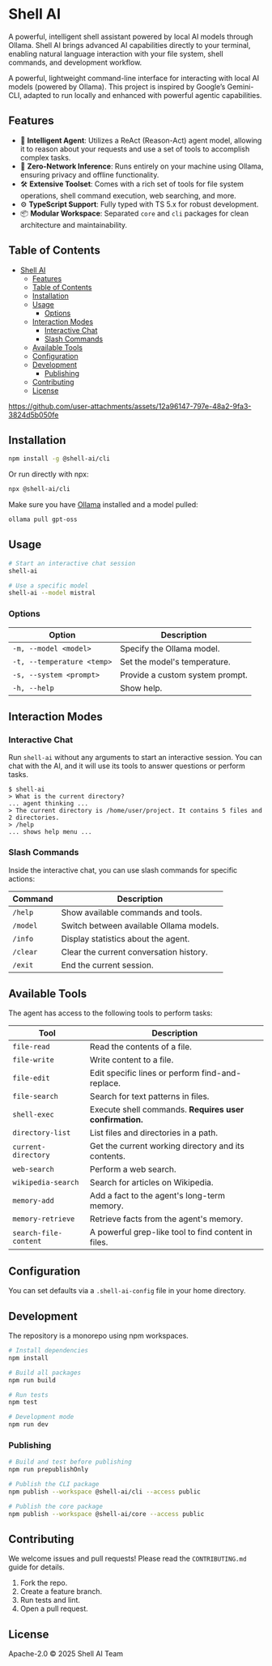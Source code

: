 # Shell AI

A powerful, intelligent shell assistant powered by local AI models through Ollama. Shell AI brings advanced AI capabilities directly to your terminal, enabling natural language interaction with your file system, shell commands, and development workflow.

A powerful, lightweight command-line interface for interacting with local AI models (powered by Ollama). This project is inspired by Google’s Gemini-CLI, adapted to run locally and enhanced with powerful agentic capabilities.

## Features
- 🧠 **Intelligent Agent**: Utilizes a ReAct (Reason-Act) agent model, allowing it to reason about your requests and use a set of tools to accomplish complex tasks.
- 🎯 **Zero-Network Inference**: Runs entirely on your machine using Ollama, ensuring privacy and offline functionality.
- 🛠️ **Extensive Toolset**: Comes with a rich set of tools for file system operations, shell command execution, web searching, and more.
- ⚙️ **TypeScript Support**: Fully typed with TS 5.x for robust development.
- 📦 **Modular Workspace**: Separated `core` and `cli` packages for clean architecture and maintainability.

## Table of Contents
- [Shell AI](#shell-ai)
  - [Features](#features)
  - [Table of Contents](#table-of-contents)
  - [Installation](#installation)
  - [Usage](#usage)
    - [Options](#options)
  - [Interaction Modes](#interaction-modes)
    - [Interactive Chat](#interactive-chat)
    - [Slash Commands](#slash-commands)
  - [Available Tools](#available-tools)
  - [Configuration](#configuration)
  - [Development](#development)
    - [Publishing](#publishing)
  - [Contributing](#contributing)
  - [License](#license)

https://github.com/user-attachments/assets/12a96147-797e-48a2-9fa3-3824d5b050fe

## Installation
```bash
npm install -g @shell-ai/cli
```
Or run directly with npx:
```bash
npx @shell-ai/cli
```

Make sure you have [Ollama](https://ollama.ai/) installed and a model pulled:
```bash
ollama pull gpt-oss
```

## Usage
```bash
# Start an interactive chat session
shell-ai

# Use a specific model
shell-ai --model mistral
```

### Options
| Option                     | Description                     |
| -------------------------- | ------------------------------- |
| `-m, --model <model>`      | Specify the Ollama model.       |
| `-t, --temperature <temp>` | Set the model's temperature.    |
| `-s, --system <prompt>`    | Provide a custom system prompt. |
| `-h, --help`               | Show help.                      |

## Interaction Modes

### Interactive Chat
Run `shell-ai` without any arguments to start an interactive session. You can chat with the AI, and it will use its tools to answer questions or perform tasks.

```
$ shell-ai
> What is the current directory?
... agent thinking ...
> The current directory is /home/user/project. It contains 5 files and 2 directories.
> /help
... shows help menu ...
```

### Slash Commands
Inside the interactive chat, you can use slash commands for specific actions:

| Command  | Description                             |
| -------- | --------------------------------------- |
| `/help`  | Show available commands and tools.      |
| `/model` | Switch between available Ollama models. |
| `/info`  | Display statistics about the agent.     |
| `/clear` | Clear the current conversation history. |
| `/exit`  | End the current session.                |


## Available Tools
The agent has access to the following tools to perform tasks:

| Tool                  | Description                                             |
| --------------------- | ------------------------------------------------------- |
| `file-read`           | Read the contents of a file.                            |
| `file-write`          | Write content to a file.                                |
| `file-edit`           | Edit specific lines or perform find-and-replace.        |
| `file-search`         | Search for text patterns in files.                      |
| `shell-exec`          | Execute shell commands. **Requires user confirmation.** |
| `directory-list`      | List files and directories in a path.                   |
| `current-directory`   | Get the current working directory and its contents.     |
| `web-search`          | Perform a web search.                                   |
| `wikipedia-search`    | Search for articles on Wikipedia.                       |
| `memory-add`          | Add a fact to the agent's long-term memory.             |
| `memory-retrieve`     | Retrieve facts from the agent's memory.                 |
| `search-file-content` | A powerful grep-like tool to find content in files.     |

## Configuration
You can set defaults via a `.shell-ai-config` file in your home directory.

## Development
The repository is a monorepo using npm workspaces.

```bash
# Install dependencies
npm install

# Build all packages
npm run build

# Run tests
npm test

# Development mode
npm run dev
```

### Publishing
```bash
# Build and test before publishing
npm run prepublishOnly

# Publish the CLI package
npm publish --workspace @shell-ai/cli --access public

# Publish the core package
npm publish --workspace @shell-ai/core --access public
```

## Contributing
We welcome issues and pull requests! Please read the `CONTRIBUTING.md` guide for details.

1. Fork the repo.
2. Create a feature branch.
3. Run tests and lint.
4. Open a pull request.

## License
Apache-2.0 © 2025 Shell AI Team